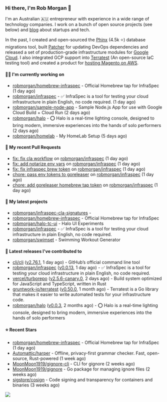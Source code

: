 ### Hi there, I'm Rob Morgan 👋

I'm an Australian 🇦🇺 entrepreneur with experience in a wide range of technology companies. I work on a bunch of
open source projects (see below) and [blog](https://robmorgan.id.au/) about startups and tech.

In the past, I created and open-sourced the [Phinx](https://github.com/cakephp/phinx) (4.5k ⭐️) database migrations tool, built [Patcher](https://blog.gruntwork.io/introducing-patcher-a-new-tool-for-keeping-infrastructure-code-up-to-date-e65b0c203b6b)
for updating DevOps dependencies and released a set of production-grade infrastructure modules for [Google Cloud](https://cloud.google.com/blog/products/devops-sre/deploying-a-production-grade-helm-release-on-gke-with-terraform).
I also integrated GCP support into [Terratest](https://github.com/gruntwork-io/terratest) (An open-source IaC testing tool) and created a product for [hosting Magento on AWS](https://github.com/magecloudkit/magecloudkit).

#### 👨‍💻 I'm currently working on

- [robmorgan/homebrew-infraspec](https://github.com/robmorgan/homebrew-infraspec) - Official Homebrew tap for InfraSpec (1 day ago)
- [robmorgan/infraspec](https://github.com/robmorgan/infraspec) - ✅ InfraSpec is a tool for testing your cloud infrastructure in plain English, no code required. (1 day ago)
- [robmorgan/sample-node-app](https://github.com/robmorgan/sample-node-app) - Sample Node.js App for use with Google Cloud Build &#43; Cloud Run (2 days ago)
- [robmorgan/halo](https://github.com/robmorgan/halo) - ⭕️ Halo is a real-time lighting console, designed to bring modern, immersive experiences into the hands of solo performers (2 days ago)
- [robmorgan/homelab](https://github.com/robmorgan/homelab) - My HomeLab Setup (5 days ago)

#### 🔨 My recent Pull Requests

- [fix: fix cla workflow](https://github.com/robmorgan/infraspec/pull/47) on [robmorgan/infraspec](https://github.com/robmorgan/infraspec) (1 day ago)
- [fix: add notarize env vars](https://github.com/robmorgan/infraspec/pull/46) on [robmorgan/infraspec](https://github.com/robmorgan/infraspec) (1 day ago)
- [fix: fix infraspec brew token](https://github.com/robmorgan/infraspec/pull/45) on [robmorgan/infraspec](https://github.com/robmorgan/infraspec) (1 day ago)
- [chore: pass env tokens to goreleaser](https://github.com/robmorgan/infraspec/pull/44) on [robmorgan/infraspec](https://github.com/robmorgan/infraspec) (1 day ago)
- [chore: add goreleaser homebrew tap token](https://github.com/robmorgan/infraspec/pull/43) on [robmorgan/infraspec](https://github.com/robmorgan/infraspec) (1 day ago)

#### 🌱 My latest projects

- [robmorgan/infraspec-cla-signatures](https://github.com/robmorgan/infraspec-cla-signatures) - 
- [robmorgan/homebrew-infraspec](https://github.com/robmorgan/homebrew-infraspec) - Official Homebrew tap for InfraSpec
- [robmorgan/halo-tc-ui](https://github.com/robmorgan/halo-tc-ui) - Halo UI Experiments
- [robmorgan/infraspec](https://github.com/robmorgan/infraspec) - ✅ InfraSpec is a tool for testing your cloud infrastructure in plain English, no code required.
- [robmorgan/swimset](https://github.com/robmorgan/swimset) - Swimming Workout Generator

#### 🚀 Latest releases I've contributed to

- [cli/cli](https://github.com/cli/cli) ([v2.76.1](https://github.com/cli/cli/releases/tag/v2.76.1), 1 day ago) - GitHub’s official command line tool
- [robmorgan/infraspec](https://github.com/robmorgan/infraspec) ([v0.0.13](https://github.com/robmorgan/infraspec/releases/tag/v0.0.13), 1 day ago) - ✅ InfraSpec is a tool for testing your cloud infrastructure in plain English, no code required.
- [vercel/turborepo](https://github.com/vercel/turborepo) ([v2.5.6-canary.0](https://github.com/vercel/turborepo/releases/tag/v2.5.6-canary.0), 2 days ago) - Build system optimized for JavaScript and TypeScript, written in Rust
- [gruntwork-io/terratest](https://github.com/gruntwork-io/terratest) ([v0.50.0](https://github.com/gruntwork-io/terratest/releases/tag/v0.50.0), 1 month ago) -  Terratest is a Go library that makes it easier to write automated tests for your infrastructure code.
- [robmorgan/halo](https://github.com/robmorgan/halo) ([v0.0.3](https://github.com/robmorgan/halo/releases/tag/v0.0.3), 2 months ago) - ⭕️ Halo is a real-time lighting console, designed to bring modern, immersive experiences into the hands of solo performers

#### ⭐ Recent Stars

- [robmorgan/homebrew-infraspec](https://github.com/robmorgan/homebrew-infraspec) - Official Homebrew tap for InfraSpec (1 day ago)
- [Automattic/harper](https://github.com/Automattic/harper) - Offline, privacy-first grammar checker. Fast, open-source, Rust-powered (1 week ago)
- [MoonMoon1919/gignore-cli](https://github.com/MoonMoon1919/gignore-cli) - CLI for gignore (2 weeks ago)
- [MoonMoon1919/gignore](https://github.com/MoonMoon1919/gignore) - Go package for managing ignore files (2 weeks ago)
- [sigstore/cosign](https://github.com/sigstore/cosign) - Code signing and transparency for containers and binaries (3 weeks ago)

![](https://github-readme-stats.vercel.app/api?username=robmorgan&theme=vision-friendly-dark&hide_border=false&include_all_commits=true&count_private=true)
